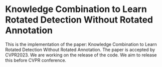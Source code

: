 # Knowledge Combination to Learn Rotated Detection Without Rotated Annotation
This is the implementation of the paper: Knowledge Combination to Learn Rotated Detection Without Rotated Annotation. The paper is accepted by CVPR2023. We are working on the release of the code. We aim to release this before CVPR conference. 
